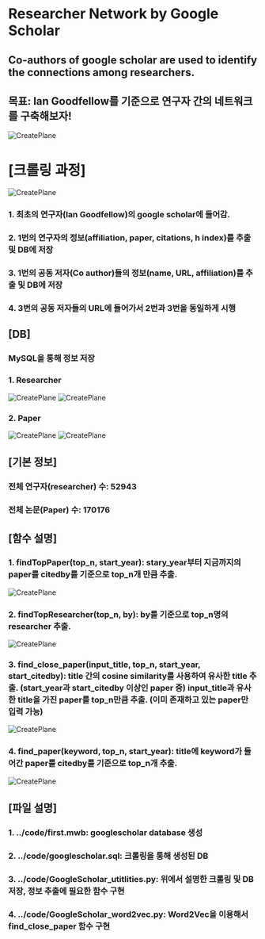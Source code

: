# Researcher Network by Google Scholar
## Co-authors of google scholar are used to identify the connections among researchers.
## 목표: Ian Goodfellow를 기준으로 연구자 간의 네트워크를 구축해보자!
![CreatePlane](./capture/network/network_5.png)
##
# [크롤링 과정]
![CreatePlane](./capture/IanGoodfellow_googlescholar.png)
### 1. 최초의 연구자(Ian Goodfellow)의 google scholar에 들어감.
### 2. 1번의 연구자의 정보(affiliation, paper, citations, h index)를 추출 및 DB에 저장
### 3. 1번의 공동 저자(Co author)들의 정보(name, URL, affiliation)를 추출 및 DB에 저장
### 4. 3번의 공동 저자들의 URL에 들어가서 2번과 3번을 동일하게 시행 
##
## [DB]
### MySQL을 통해 정보 저장
### 1. Researcher
![CreatePlane](./capture/db/researcher_구조.PNG)
![CreatePlane](./capture/db/researcher.PNG)
###
### 2. Paper
![CreatePlane](./capture/db/paper_구조.PNG)
![CreatePlane](./capture/db/paper.PNG)
##
## [기본 정보]
### 전체 연구자(researcher) 수: 52943
### 전체 논문(Paper) 수: 170176
##
## [함수 설명]
### 1. findTopPaper(top_n, start_year): stary_year부터 지금까지의 paper를 citedby를 기준으로 top_n개 만큼 추출.
![CreatePlane](./capture/function/findTopPaper.PNG)
### 2. findTopResearcher(top_n, by): by를 기준으로 top_n명의 researcher 추출.
![CreatePlane](./capture/function/findTopResearcher.PNG)
### 3. find_close_paper(input_title, top_n, start_year, start_citedby): title 간의 cosine similarity를 사용하여 유사한 title 추출. (start_year과 start_citedby 이상인 paper 중) input_title과 유사한 title을 가진 paper를 top_n만큼 추출. (이미 존재하고 있는 paper만 입력 가능)
![CreatePlane](./capture/function/find_close_paper.PNG)
### 4. find_paper(keyword, top_n, start_year): title에 keyword가 들어간 paper를 citedby를 기준으로 top_n개 추출.
![CreatePlane](./capture/function/find_paper.PNG)
##
## [파일 설명]
### 1. ../code/first.mwb: googlescholar database 생성
### 2. ../code/googlescholar.sql: 크롤링을 통해 생성된 DB
### 3. ../code/GoogleScholar_utitlities.py: 위에서 설명한 크롤링 및 DB 저장, 정보 추출에 필요한 함수 구현
### 4. ../code/GoogleScholar_word2vec.py: Word2Vec을 이용해서 find_close_paper 함수 구현


